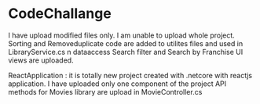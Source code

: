 # CodeChallange

I have upload modified files only. I am unable to upload whole project.
Sorting and Removeduplicate code are added to utilites files and used in LibraryService.cs n dataaccess
Search filter and Search by Franchise UI views are uploaded.


ReactApplication : it is totally new project created with .netcore with reactjs application. I have uploaded only one component of the project
API methods for Movies library are upload in MovieController.cs

